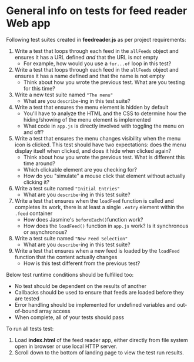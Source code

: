 # General info on tests for feed reader Web app

Following test suites created in **feedreader.js** as per project requirements:
1. Write a test that loops through each feed in the `allFeeds` object and ensures it has a URL defined _and_ that the URL is not empty
    * For example, how would you use a `for...of` loop in this test?
2. Write a test that loops through each feed in the `allFeeds` object and ensures it has a name defined and that the name is not empty
    * Think about how you wrote the previous test. What are you testing for this time?
3. Write a new test suite named `"The menu"`
    * What are you `describe`-ing in this test suite?
4. Write a test that ensures the menu element is hidden by default
    * You'll have to analyze the HTML and the CSS to determine how the hiding/showing of the menu element is implemented
    * What code in `app.js` is directly involved with toggling the menu on and off?
5. Write a test that ensures the menu changes visibility when the menu icon is clicked. This test should have two expectations: does the menu display itself when clicked, and does it hide when clicked again?
    * Think about how you wrote the previous test. What is different this time around?
    * Which clickable element are you checking for?
    * How do you "simulate" a mouse click that element without actually clicking it?
6. Write a test suite named `"Initial Entries"`
    * What are you `describe`-ing in this test suite?
7. Write a test that ensures when the `loadFeed` function is called and completes its work, there is at least a single `.entry` element within the `.feed` container
    * How does Jasmine's `beforeEach()`function work?
    * How does the `loadFeed()` function in `app.js` work? Is it synchronous or asynchronous?
8. Write a test suite named `"New Feed Selection"`
    * What are you `describe`-ing in this test suite?
9. Write a test that ensures when a new feed is loaded by the `loadFeed` function that the content actually changes
    * How is this test different from the previous test?

Below test runtime conditions should be fulfilled too:
 * No test should be dependent on the results of another
 * Callbacks should be used to ensure that feeds are loaded before they are tested
 * Error handling should be implemented for undefined variables and out-of-bound array access
 * When complete, all of your tests should pass

To run all tests test: 
1. Load **index.html** of the feed reader app, either directly from file system open in browser or use local HTTP server.
2. Scroll down to the bottom of landing page to view the test run results.
